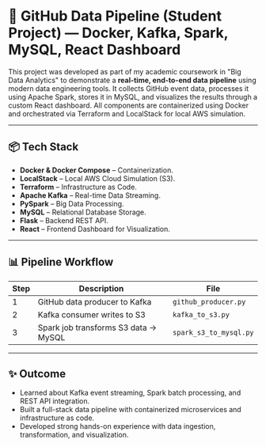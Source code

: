 # 🚀 GitHub Data Pipeline (Student Project) — Docker, Kafka, Spark, MySQL, React Dashboard

This project was developed as part of my academic coursework in "Big Data Analytics" to demonstrate a **real-time, end-to-end data pipeline** using modern data engineering tools. It collects GitHub event data, processes it using Apache Spark, stores it in MySQL, and visualizes the results through a custom React dashboard. All components are containerized using Docker and orchestrated via Terraform and LocalStack for local AWS simulation.

---

## 📦 Tech Stack

- **Docker & Docker Compose** – Containerization.
- **LocalStack** – Local AWS Cloud Simulation (S3).
- **Terraform** – Infrastructure as Code.
- **Apache Kafka** – Real-time Data Streaming.
- **PySpark** – Big Data Processing.
- **MySQL** – Relational Database Storage.
- **Flask** – Backend REST API.
- **React** – Frontend Dashboard for Visualization.

---

## 📊 Pipeline Workflow
| Step | Description                          | File                   |
| ---- | ------------------------------------ | ---------------------- |
| 1    | GitHub data producer to Kafka        | `github_producer.py`   |
| 2    | Kafka consumer writes to S3          | `kafka_to_s3.py`       |
| 3    | Spark job transforms S3 data → MySQL | `spark_s3_to_mysql.py` |

---

## ✨ Outcome
- Learned about Kafka event streaming, Spark batch processing, and REST API integration.
- Built a full-stack data pipeline with containerized microservices and infrastructure as code.
- Developed strong hands-on experience with data ingestion, transformation, and visualization.


